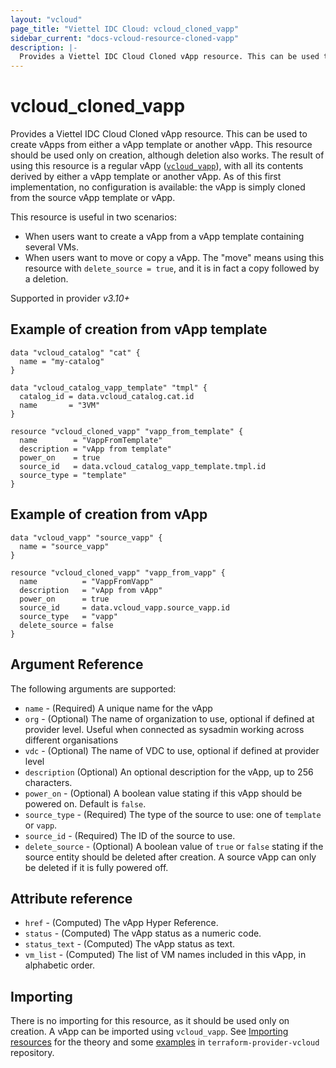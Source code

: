 ```yaml
---
layout: "vcloud"
page_title: "Viettel IDC Cloud: vcloud_cloned_vapp"
sidebar_current: "docs-vcloud-resource-cloned-vapp"
description: |-
  Provides a Viettel IDC Cloud Cloned vApp resource. This can be used to create vApps from either a vApp template or another vApp.
---
```


# vcloud\_cloned\_vapp

Provides a Viettel IDC Cloud Cloned vApp resource. This can be used to create vApps from either a vApp template or another vApp.
This resource should be used only on creation, although deletion also works. The result of using this resource is a
regular vApp ([`vcloud_vapp`](/providers/vmware/vcloud/latest/docs/resources/vapp)), with all its contents derived by either a vApp template or another vApp.
As of this first implementation, no configuration is available: the vApp is simply cloned from the source vApp template
or vApp.

This resource is useful in two scenarios:

* When users want to create a vApp from a vApp template containing several VMs.
* When users want to move or copy a vApp. The "move" means using this resource with `delete_source = true`, and it is in
  fact a copy followed by a deletion.

Supported in provider *v3.10+*

## Example of creation from vApp template

```hcl
data "vcloud_catalog" "cat" {
  name = "my-catalog"
}

data "vcloud_catalog_vapp_template" "tmpl" {
  catalog_id = data.vcloud_catalog.cat.id
  name       = "3VM"
}

resource "vcloud_cloned_vapp" "vapp_from_template" {
  name        = "VappFromTemplate"
  description = "vApp from template"
  power_on    = true
  source_id   = data.vcloud_catalog_vapp_template.tmpl.id
  source_type = "template"
}
```

## Example of creation from vApp

```hcl
data "vcloud_vapp" "source_vapp" {
  name = "source_vapp"
}

resource "vcloud_cloned_vapp" "vapp_from_vapp" {
  name          = "VappFromVapp"
  description   = "vApp from vApp"
  power_on      = true
  source_id     = data.vcloud_vapp.source_vapp.id
  source_type   = "vapp"
  delete_source = false
}
```

## Argument Reference

The following arguments are supported:

* `name` - (Required) A unique name for the vApp
* `org` - (Optional) The name of organization to use, optional if defined at provider level. Useful when connected as sysadmin working across different organisations
* `vdc` - (Optional) The name of VDC to use, optional if defined at provider level
* `description` (Optional) An optional description for the vApp, up to 256 characters.
* `power_on` - (Optional) A boolean value stating if this vApp should be powered on. Default is `false`.
* `source_type` - (Required) The type of the source to use: one of `template` or `vapp`.
* `source_id` - (Required) The ID of the source to use.
* `delete_source` - (Optional) A boolean value of `true` or `false` stating if the source entity should be deleted after creation.
  A source vApp can only be deleted if it is fully powered off.

## Attribute reference

* `href` - (Computed) The vApp Hyper Reference.
* `status` - (Computed) The vApp status as a numeric code.
* `status_text` - (Computed) The vApp status as text.
* `vm_list` - (Computed) The list of VM names included in this vApp, in alphabetic order.

## Importing

There is no importing for this resource, as it should be used only on creation. A vApp can be imported using `vcloud_vapp`.
See [Importing resources](https://registry.terraform.io/providers/vmware/vcloud/3.10.0/docs/guides/importing_resources) for
the theory and some [examples](https://github.com/vmware/terraform-provider-vcloud/tree/main/examples/importing/vapp-vm) in
`terraform-provider-vcloud` repository.
